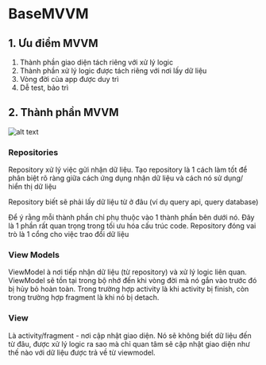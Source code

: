 # BaseMVVM
## 1. Ưu điểm MVVM
  
1. Thành phần giao diện tách riêng với xử lý logic
2. Thành phần xử lý logic được tách riêng với nơi lấy dữ liệu
3. Vòng đời của app được duy trì
4. Dễ test, bảo trì

## 2. Thành phần MVVM

![alt text](https://developer.android.com/topic/libraries/architecture/images/final-architecture.png)

### Repositories
Repository xử lý việc gửi nhận dữ liệu. Tạo repository là 1 cách làm tốt để phân biệt rõ ràng giữa cách ứng dụng nhận dữ liệu và cách nó sử dụng/ hiển thị dữ liệu

Repository biết sẽ phải lấy dữ liệu từ ở đâu (ví dụ query api, query database) 

Để ý rằng mỗi thành phần chỉ phụ thuộc vào 1 thành phần bên dưới nó. Đây là 1 phần rất quan trọng trong tối ưu hóa cấu trúc code. Repository đóng vai trò là 1 cổng cho việc trao đổi dữ liệu

### View Models
ViewModel à nơi tiếp nhận dữ liệu (từ repository) và xử lý logic liên quan. ViewModel sẽ tồn tại trong bộ nhớ đến khi vòng đời mà nó gắn vào trước đó bị hủy bỏ hoàn toàn. Trong trường hợp activity là khi activity bị finish, còn trong trường hợp fragment là khi nó bị detach. 

### View
Là activity/fragment - nơi cập nhật giao diện. Nó sẽ không biết dữ liệu đến từ đâu, được xử lý logic ra sao mà chỉ quan tâm sẽ cập nhật giao diện như thế nào với dữ liệu được trả về từ viewmodel.

